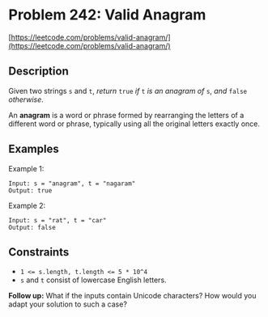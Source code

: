 # Problem 242: Valid Anagram

[https://leetcode.com/problems/valid-anagram/](https://leetcode.com/problems/valid-anagram/)

## Description

Given two strings `s` and `t`, *return* `true` *if* `t` *is an anagram of* `s`, *and* `false` *otherwise*.

An **anagram** is a word or phrase formed by rearranging the letters of a different word or phrase, typically using all the original letters exactly once.

## Examples

Example 1:
```
Input: s = "anagram", t = "nagaram"
Output: true
```

Example 2:
```
Input: s = "rat", t = "car"
Output: false
```

## Constraints

- `1 <= s.length, t.length <= 5 * 10^4`
- `s` and `t` consist of lowercase English letters.

**Follow up:** What if the inputs contain Unicode characters? How would you adapt your solution to such a case?